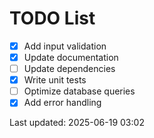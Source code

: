 # TODO List

- [x] Add input validation
- [x] Update documentation
- [ ] Update dependencies
- [x] Write unit tests
- [ ] Optimize database queries
- [x] Add error handling

Last updated: 2025-06-19 03:02
